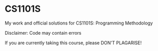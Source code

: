 # CS1101S
My work and official solutions for CS1101S: Programming Methodology

Disclaimer: Code may contain errors

If you are currently taking this course, please DON'T PLAGARISE!
